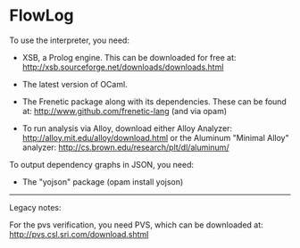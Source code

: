 FlowLog
=======

To use the interpreter, you need:

* XSB, a Prolog engine. This can be downloaded for free at:
    http://xsb.sourceforge.net/downloads/downloads.html

* The latest version of OCaml.

* The Frenetic package along with its dependencies. These can be found at:
    http://www.github.com/frenetic-lang
  (and via opam)

* To run analysis via Alloy, download either Alloy Analyzer:
    http://alloy.mit.edu/alloy/download.html
  or the Aluminum "Minimal Alloy" analyzer:
  	http://cs.brown.edu/research/plt/dl/aluminum/

To output dependency graphs in JSON, you need:

* The "yojson" package (opam install yojson)

-----------------------------
Legacy notes: 

For the pvs verification, you need PVS, which can be downloaded at:
http://pvs.csl.sri.com/download.shtml
